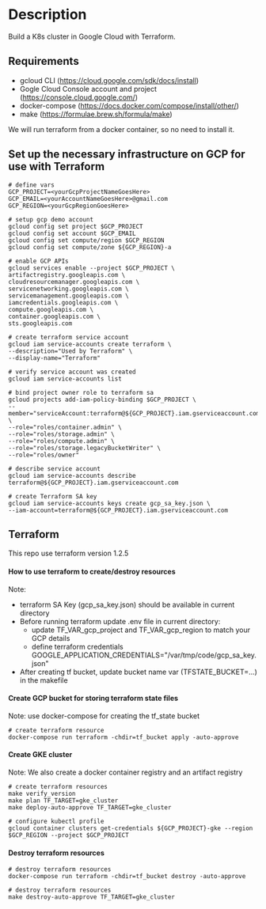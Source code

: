 # Description

Build a K8s cluster in Google Cloud with Terraform.


## Requirements

* gcloud CLI (https://cloud.google.com/sdk/docs/install)
* Gogle Cloud Console account and project (https://console.cloud.google.com/)
* docker-compose (https://docs.docker.com/compose/install/other/)
* make (https://formulae.brew.sh/formula/make)

We will run terraform from a docker container, so no need to install it.

## Set up the necessary infrastructure on GCP for use with Terraform

```
# define vars
GCP_PROJECT=<yourGcpProjectNameGoesHere>
GCP_EMAIL=<yourAccountNameGoesHere>@gmail.com
GCP_REGION=<yourGcpRegionGoesHere>

# setup gcp demo account 
gcloud config set project $GCP_PROJECT
gcloud config set account $GCP_EMAIL
gcloud config set compute/region $GCP_REGION
gcloud config set compute/zone ${GCP_REGION}-a

# enable GCP APIs
gcloud services enable --project $GCP_PROJECT \
artifactregistry.googleapis.com \
cloudresourcemanager.googleapis.com \
servicenetworking.googleapis.com \
servicemanagement.googleapis.com \
iamcredentials.googleapis.com \
compute.googleapis.com \
container.googleapis.com \
sts.googleapis.com

# create terraform service account
gcloud iam service-accounts create terraform \
--description="Used by Terraform" \
--display-name="Terraform"

# verify service account was created
gcloud iam service-accounts list

# bind project owner role to terraform sa
gcloud projects add-iam-policy-binding $GCP_PROJECT \
--member="serviceAccount:terraform@${GCP_PROJECT}.iam.gserviceaccount.com" \
--role="roles/container.admin" \
--role="roles/storage.admin" \
--role="roles/compute.admin" \
--role="roles/storage.legacyBucketWriter" \
--role="roles/owner"

# describe service account
gcloud iam service-accounts describe terraform@${GCP_PROJECT}.iam.gserviceaccount.com

# create Terraform SA key
gcloud iam service-accounts keys create gcp_sa_key.json \
--iam-account=terraform@${GCP_PROJECT}.iam.gserviceaccount.com
```

## Terraform

This repo use terraform version 1.2.5

#### How to use terraform to create/destroy resources

Note: 
* terraform SA Key (gcp_sa_key.json) should be available in current directory
* Before running terraform update .env file in current directory:
    * update TF_VAR_gcp_project and TF_VAR_gcp_region to match your GCP details
    * define terraform credentials GOOGLE_APPLICATION_CREDENTIALS="/var/tmp/code/gcp_sa_key.json"
* After creating tf bucket, update bucket name var (TFSTATE_BUCKET=...) in the makefile

#### Create GCP bucket for storing terraform state files

Note: use docker-compose for creating the tf_state bucket
```
# create terraform resource
docker-compose run terraform -chdir=tf_bucket apply -auto-approve
```

#### Create GKE cluster

Note: We also create a docker container registry and an artifact registry

```
# create terraform resources
make verify_version
make plan TF_TARGET=gke_cluster
make deploy-auto-approve TF_TARGET=gke_cluster

# configure kubectl profile
gcloud container clusters get-credentials ${GCP_PROJECT}-gke --region $GCP_REGION --project $GCP_PROJECT
```

#### Destroy terraform resources

```
# destroy terraform resources
docker-compose run terraform -chdir=tf_bucket destroy -auto-approve

# destroy terraform resources
make destroy-auto-approve TF_TARGET=gke_cluster
```